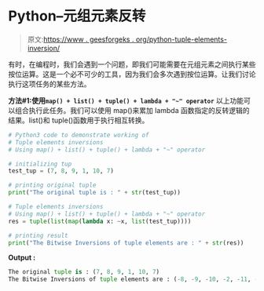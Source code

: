 # Python–元组元素反转

> 原文:[https://www . geesforgeks . org/python-tuple-elements-inversion/](https://www.geeksforgeeks.org/python-tuple-elements-inversions/)

有时，在编程时，我们会遇到一个问题，即我们可能需要在元组元素之间执行某些按位运算。这是一个必不可少的工具，因为我们会多次遇到按位运算。让我们讨论执行这项任务的某些方法。

**方法#1:使用`map() + list() + tuple() + lambda + "~" operator`**
以上功能可以组合执行此任务。我们可以使用 map()来累加 lambda 函数指定的反转逻辑的结果。list()和 tuple()函数用于执行相互转换。

```py
# Python3 code to demonstrate working of 
# Tuple elements inversions
# Using map() + list() + tuple() + lambda + "~" operator 

# initializing tup 
test_tup = (7, 8, 9, 1, 10, 7) 

# printing original tuple
print("The original tuple is : " + str(test_tup)) 

# Tuple elements inversions
# Using map() + list() + tuple() + lambda + "~" operator 
res = tuple(list(map(lambda x: ~x, list(test_tup)))) 

# printing result 
print("The Bitwise Inversions of tuple elements are : " + str(res)) 
```

**Output :**

```py
The original tuple is : (7, 8, 9, 1, 10, 7)
The Bitwise Inversions of tuple elements are : (-8, -9, -10, -2, -11, -8)

```